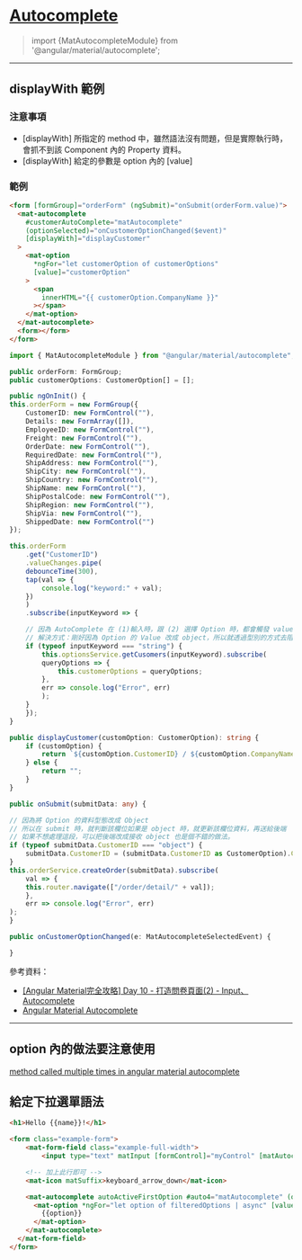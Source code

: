# [Autocomplete](https://material.angular.io/components/autocomplete/api)

> import {MatAutocompleteModule} from '@angular/material/autocomplete';

---

## displayWith 範例

### 注意事項

- [displayWith] 所指定的 method 中，雖然語法沒有問題，但是實際執行時，會抓不到該 Component 內的 Property 資料。
- [displayWith] 給定的參數是 option 內的 [value]

### 範例

```html
<form [formGroup]="orderForm" (ngSubmit)="onSubmit(orderForm.value)">
  <mat-autocomplete
    #customerAutoComplete="matAutocomplete"
    (optionSelected)="onCustomerOptionChanged($event)"
    [displayWith]="displayCustomer"
  >
    <mat-option
      *ngFor="let customerOption of customerOptions"
      [value]="customerOption"
    >
      <span
        innerHTML="{{ customerOption.CompanyName }}"
      ></span>
    </mat-option>
  </mat-autocomplete>
  <form></form>
</form>
```

```typescript
import { MatAutocompleteModule } from "@angular/material/autocomplete";

public orderForm: FormGroup;
public customerOptions: CustomerOption[] = [];

public ngOnInit() {
this.orderForm = new FormGroup({
    CustomerID: new FormControl(""),
    Details: new FormArray([]),
    EmployeeID: new FormControl(""),
    Freight: new FormControl(""),
    OrderDate: new FormControl(""),
    RequiredDate: new FormControl(""),
    ShipAddress: new FormControl(""),
    ShipCity: new FormControl(""),
    ShipCountry: new FormControl(""),
    ShipName: new FormControl(""),
    ShipPostalCode: new FormControl(""),
    ShipRegion: new FormControl(""),
    ShipVia: new FormControl(""),
    ShippedDate: new FormControl("")
});

this.orderForm
    .get("CustomerID")
    .valueChanges.pipe(
    debounceTime(300),
    tap(val => {
        console.log("keyword:" + val);
    })
    )
    .subscribe(inputKeyword => {

    // 因為 AutoComplete 在 (1)輸入時，跟 (2) 選擇 Option 時，都會觸發 valueChanges
    // 解決方式：剛好因為 Option 的 Value 改成 object，所以就透過型別的方式去阻擋第二次觸發
    if (typeof inputKeyword === "string") {
        this.optionsService.getCusomers(inputKeyword).subscribe(
        queryOptions => {
            this.customerOptions = queryOptions;
        },
        err => console.log("Error", err)
        );
    }
    });
}

public displayCustomer(customOption: CustomerOption): string {
    if (customOption) {
        return `${customOption.CustomerID} / ${customOption.CompanyName}`;
    } else {
        return "";
    }
}

public onSubmit(submitData: any) {

// 因為將 Option 的資料型態改成 Object
// 所以在 submit 時，就判斷該欄位如果是 object 時，就更新該欄位資料，再送給後端
// 如果不想處理這段，可以把後端改成接收 object 也是個不錯的做法。
if (typeof submitData.CustomerID === "object") {
    submitData.CustomerID = (submitData.CustomerID as CustomerOption).CustomerID;
}
this.orderService.createOrder(submitData).subscribe(
    val => {
    this.router.navigate(["/order/detail/" + val]);
    },
    err => console.log("Error", err)
);
}

public onCustomerOptionChanged(e: MatAutocompleteSelectedEvent) {

}
```

參考資料：

- [[Angular Material完全攻略] Day 10 - 打造問卷頁面(2) - Input、Autocomplete](https://ithelp.ithome.com.tw/articles/10194495)
- [Angular Material Autocomplete](https://hoshcoding.com/courses/1/angular-material-autocomplete)


---

## option 內的做法要注意使用

[method called multiple times in angular material autocomplete](https://stackoverflow.com/questions/57856800/method-gets-called-multiple-times-in-angular-material-autocomplete)


## 給定下拉選單語法

```html
<h1>Hello {{name}}!</h1>

<form class="example-form">
	<mat-form-field class="example-full-width">
		<input type="text" matInput [formControl]="myControl" [matAutocomplete]="auto4"/>

    <!-- 加上此行即可 -->
    <mat-icon matSuffix>keyboard_arrow_down</mat-icon>

    <mat-autocomplete autoActiveFirstOption #auto4="matAutocomplete" (optionSelected)="onFilterOptionSelected($event)" >
      <mat-option *ngFor="let option of filteredOptions | async" [value]="option">
        {{option}}
      </mat-option>
    </mat-autocomplete>
  </mat-form-field>
</form>
```